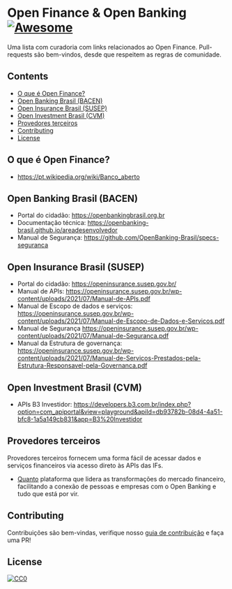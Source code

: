 # Open Finance & Open Banking [![Awesome](https://cdn.rawgit.com/sindresorhus/awesome/d7305f38d29fed78fa85652e3a63e154dd8e8829/media/badge.svg)](https://github.com/sindresorhus/awesome)

Uma lista com curadoria com links relacionados ao Open Finance. Pull-requests são bem-vindos, desde que respeitem as regras de comunidade.

## Contents
- [O que é Open Finance?](#o-que-é-open-finance)
- [Open Banking Brasil (BACEN)](#open-banking-brasil-bacen)
- [Open Insurance Brasil (SUSEP)](#open-insurance-brasil-susep)
- [Open Investment Brasil (CVM)](#open-investment-brasil-cvm)
- [Provedores terceiros](#provedores-terceiros)
- [Contributing](#contributing)
- [License](#license)

<!-- END doctoc generated TOC please keep comment here to allow auto update -->

## O que é Open Finance?
- https://pt.wikipedia.org/wiki/Banco_aberto


## Open Banking Brasil (BACEN)
- Portal do cidadão: https://openbankingbrasil.org.br
- Documentação técnica: https://openbanking-brasil.github.io/areadesenvolvedor
- Manual de Segurança: https://github.com/OpenBanking-Brasil/specs-seguranca

## Open Insurance Brasil (SUSEP)
- Portal do cidadão: https://openinsurance.susep.gov.br/
- Manual de APIs: https://openinsurance.susep.gov.br/wp-content/uploads/2021/07/Manual-de-APIs.pdf
- Manual de Escopo de dados e serviços: https://openinsurance.susep.gov.br/wp-content/uploads/2021/07/Manual-de-Escopo-de-Dados-e-Servicos.pdf
- Manual de Segurança https://openinsurance.susep.gov.br/wp-content/uploads/2021/07/Manual-de-Seguranca.pdf
- Manual da Estrutura de governança: https://openinsurance.susep.gov.br/wp-content/uploads/2021/07/Manual-de-Servicos-Prestados-pela-Estrutura-Responsavel-pela-Governanca.pdf

## Open Investment Brasil (CVM)
- APIs B3 Investidor: https://developers.b3.com.br/index.php?option=com_apiportal&view=playground&apiId=db93782b-08d4-4a51-bfc8-1a5a149cb831&app=B3%20Investidor

## Provedores terceiros
Provedores terceiros fornecem uma forma fácil de acessar dados e serviços financeiros via acesso direto às APIs das IFs.

* [Quanto](https://quan.to) plataforma que lidera as transformações do mercado financeiro, facilitando a conexão de pessoas e empresas com o Open Banking e tudo que está por vir.

## Contributing

Contribuições são bem-vindas, verifique nosso [guia de contribuição](./contributing.md) e faça uma PR!

## License

[![CC0](http://mirrors.creativecommons.org/presskit/buttons/88x31/svg/cc-zero.svg)](https://creativecommons.org/publicdomain/zero/1.0/)
